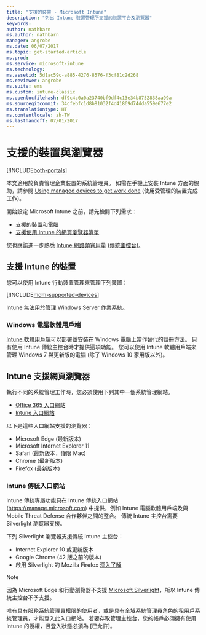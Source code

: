 ```yaml
---
title: "支援的裝置 - Microsoft Intune"
description: "列出 Intune 裝置管理所支援的裝置平台及瀏覽器"
keywords: 
author: nathbarn
ms.author: nathbarn
manager: angrobe
ms.date: 06/07/2017
ms.topic: get-started-article
ms.prod: 
ms.service: microsoft-intune
ms.technology: 
ms.assetid: 5d1ac59c-a885-4276-8576-f3cf81c2d268
ms.reviewer: angrobe
ms.suite: ems
ms.custom: intune-classic
ms.openlocfilehash: df9c4c0a0a23740bf9df4c13e34b8752838aa99a
ms.sourcegitcommit: 34cfebfc1d8b81032f4d41869d74dda559e677e2
ms.translationtype: HT
ms.contentlocale: zh-TW
ms.lasthandoff: 07/01/2017
---
```

# <a name="supported-devices-and-browsers"></a>支援的裝置與瀏覽器

[!INCLUDE[both-portals](./includes/note-for-both-portals.md)]

本文適用於負責管理企業裝置的系統管理員。 如需在手機上安裝 Intune 方面的協助，請參閱 [Using managed devices to get work done](/intune-user-help/company-portal-frequently-asked-questions) (使用受管理的裝置完成工作)。

開始設定 Microsoft Intune 之前，請先檢閱下列需求︰

- [支援的裝置和電腦](#intune-supported-devices)
- [支援使用 Intune 的網頁瀏覽器清單](#intune-supported-web-browsers)

您也應該進一步熟悉 [Intune 網路頻寬用量](network-bandwidth-use.md) ([傳統主控台](/intune-classic/get-started/network-bandwidth-use))。

## <a name="intune-supported-devices"></a>支援 Intune 的裝置

您可以使用 Intune 行動裝置管理來管理下列裝置：

[!INCLUDE[mdm-supported-devices](./includes/mdm-supported-devices.md)]

Intune 無法用於管理 Windows Server 作業系統。

### <a name="windows-pc-software-client"></a>Windows 電腦軟體用戶端

[Intune 軟體用戶端](/intune-classic/deploy-use/manage-windows-pcs-with-microsoft-intune)可以部署並安裝在 Windows 電腦上當作替代的註冊方法。 只有使用 Intune 傳統主控台時才提供這項功能。 您可以使用 Intune 軟體用戶端來管理 Windows 7 與更新版的電腦 (除了 Windows 10 家用版以外)。

<!--  ### Exchange ActiveSync management

You can manage [Exchange ActiveSync devices](/intune-classic/deploy-use/mobile-device-management-with-exchange-activesync-and-microsoft-intune) from the Intune console. This option provides a limited set of management capabilities when compared to the other methods. See [Capabilities of built-in Mobile Device Management in Office 365](https://support.office.com/article/Capabilities-of-built-in-Mobile-Device-Management-for-Office-365-a1da44e5-7475-4992-be91-9ccec25905b0) for a list of supported devices.  -->

## <a name="intune-supported-web-browsers"></a>Intune 支援網頁瀏覽器

執行不同的系統管理工作時，您必須使用下列其中一個系統管理網站。

- [Office 365 入口網站](http://go.microsoft.com/fwlink/p/?LinkId=698854)
- [Intune 入口網站](https://portal.azure.com/)

以下是這些入口網站支援的瀏覽器：
- Microsoft Edge (最新版本)
- Microsoft Internet Explorer 11
- Safari (最新版本，僅限 Mac)
- Chrome (最新版本)
- Firefox (最新版本)

### <a name="intune-classic-portal"></a>Intune 傳統入口網站

Intune 傳統專屬功能只在 Intune 傳統入口網站 (https://manage.microsoft.com) 中提供，例如 Intune 電腦軟體用戶端及與 Mobile Threat Defense 合作夥伴之間的整合。 傳統 Intune 主控台需要 Silverlight 瀏覽器支援。

下列 Silverlight 瀏覽器支援傳統 Intune 主控台：
- Internet Explorer 10 或更新版本
- Google Chrome (42 版之前的版本)
- 啟用 Silverlight 的 Mozilla Firefox [深入了解](https://go.microsoft.com/fwlink/?linkid=836872)

> [!Note]
> 因為 Microsoft Edge 和行動瀏覽器不支援 [Microsoft Silverlight](https://msdn.microsoft.com/library/cc838158(v=vs.95).aspx)，所以 Intune 傳統主控台不予支援。


唯有具有服務系統管理員權限的使用者，或是具有全域系統管理員角色的租用戶系統管理員，才能登入此入口網站。 若要存取管理主控台，您的帳戶必須擁有使用 Intune 的授權，且登入狀態必須為 [已允許]。
